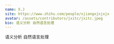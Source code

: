 ```yaml
---
name: X.J
site: https://www.zhihu.com/people/xjiangxjxjxjx
avatar: /assets/contributors/jxitc/jxitc.jpeg
bio: 语义分析 自然语言处理
---
```


语义分析 自然语言处理

